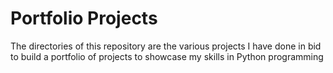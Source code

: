 # Portfolio Projects

The directories of this repository are the various projects I have done in bid to build a portfolio of projects to showcase my skills in Python programming
